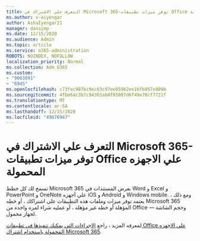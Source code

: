 ```yaml
---
title: التعرف علي الاشتراك في Microsoft 365-توفر ميزات تطبيقات Office علي الاجهزه المحمولة
ms.author: v-aiyengar
author: AshaIyengar21
manager: dansimp
ms.date: 12/15/2020
ms.audience: Admin
ms.topic: article
ms.service: o365-administration
ROBOTS: NOINDEX, NOFOLLOW
localization_priority: Normal
ms.collection: Adm_O365
ms.custom:
- "9003891"
- "6945"
ms.openlocfilehash: c73fec987bc9ec63c97ee05962ee16fb857e809b
ms.sourcegitcommit: 4fbe6ac3b7c94303ab0f85807d6f49e70cf7721f
ms.translationtype: MT
ms.contentlocale: ar-SA
ms.lasthandoff: 12/15/2020
ms.locfileid: "49676947"
---
```

# <a name="learn-about-microsoft-365-subscriptionbased-availability-of-office-apps-features-on-mobile-devices"></a>التعرف علي الاشتراك في Microsoft 365-توفر ميزات تطبيقات Office علي الاجهزه المحمولة

تسمح لك كل خطط Microsoft 365 بعرض المستندات في Word و Excel و PowerPoint و OneNote علي أجهزه iOS و Android و Windows mobile. ومع ذلك ، يعتمد توفر ميزات وملفات هذه التطبيقات علي اشتراكك ، أو خطه Microsoft 365 المؤهلة أو خطه غير مؤهله ، أو عمليه شراء لمره واحده من Office — وحجم الشاشة لجهاز محمول.

لمعرفه المزيد ، راجع [الإجراءات التي يمكنك تنفيذها في تطبيقات Office علي الاجهزه المحمولة باستخدام اشتراك Microsoft 365](https://go.microsoft.com/fwlink/?linkid=2135575). 